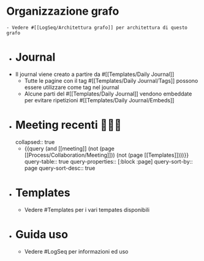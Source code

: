 # Organizzazione grafo
	- Vedere #[[LogSeq/Architettura grafo]] per architettura di questo grafo
- # Journal
- Il journal viene creato a partire da #[[Templates/Daily Journal]]
	- Tutte le pagine con il tag #[[Templates/Daily Journal/Tags]] possono essere utilizzare come tag nel journal
	- Alcune parti del #[[Templates/Daily Journal]] vendono embeddate per evitare ripetizioni #[[Templates/Daily Journal/Embeds]]
- # Meeting recenti 🧑‍🤝‍🧑
  collapsed:: true
	- {{query (and [[meeting]] (not (page [[Process/Collaboration/Meeting]])) (not (page [[Templates]])))}}
	  query-table:: true
	  query-properties:: [:block :page]
	  query-sort-by:: page
	  query-sort-desc:: true
- # Templates
	- Vedere #Templates per i vari tempates disponibili
- # Guida uso
	- Vedere #LogSeq per informazioni ed uso